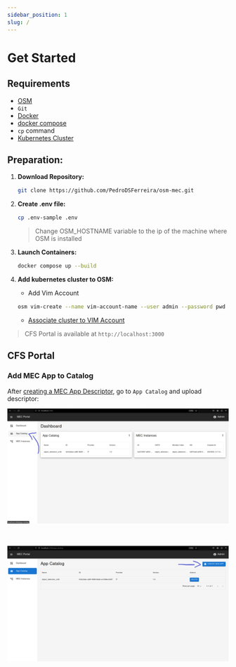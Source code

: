 ```yaml
---
sidebar_position: 1
slug: /
---
```


# Get Started

## Requirements

- [OSM](https://osm.etsi.org/docs/user-guide/latest/03-installing-osm.html#how-to-install-osm)
- `Git`
- [Docker](https://www.docker.com/get-started/)
- [docker compose](https://docs.docker.com/compose/install/)
- `cp` command
- [Kubernetes Cluster](https://docs.k3s.io/quick-start)


## Preparation:

1. **Download Repository:**
    ```bash
    git clone https://github.com/PedroDSFerreira/osm-mec.git
    ```

2. **Create .env file:**

    ```bash
    cp .env-sample .env
    ```

    >Change OSM_HOSTNAME variable to the ip of the machine where OSM is installed

3. **Launch Containers:**

    ```bash
    docker compose up --build
    ```

4. **Add kubernetes cluster to OSM:**

    
   -  Add Vim Account
   ```bash
   osm vim-create --name vim-account-name --user admin --password pwd --auth_url http://example.com --tenant admin --account_type dummy --config='{}'
   ```
   - [Associate cluster to VIM Account](https://osm.etsi.org/docs/user-guide/latest/05-osm-usage.html#adding-kubernetes-cluster-to-osm)
    

>CFS Portal is available at `http://localhost:3000`

## CFS Portal

### Add MEC App to Catalog
After [creating a MEC App Descriptor](create_mec_app_descriptor.md), go to `App Catalog` and upload descriptor:

![Example Image](./images/dashboard.png)

<br></br>
![Example Image](./images/app_catalog.png)

